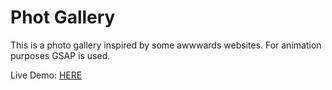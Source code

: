 
# Phot Gallery

This is a photo gallery inspired by some awwwards websites. For animation purposes GSAP is used.

Live Demo: [HERE](https://photogallery-next.vercel.app/)

